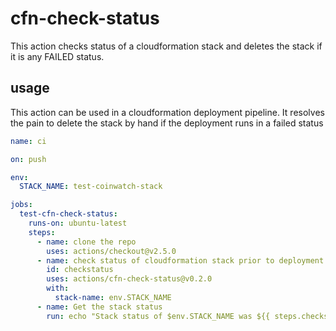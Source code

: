 # cfn-check-status

This action checks status of a cloudformation stack and deletes the stack if it is any FAILED status.

## usage

This action can be used in a cloudformation deployment pipeline. It resolves the pain to delete the stack by hand if the deployment runs in a failed status


```yml
name: ci

on: push

env:
  STACK_NAME: test-coinwatch-stack

jobs:
  test-cfn-check-status:
    runs-on: ubuntu-latest
    steps:
      - name: clone the repo
        uses: actions/checkout@v2.5.0
      - name: check status of cloudformation stack prior to deployment
        id: checkstatus
        uses: actions/cfn-check-status@v0.2.0
        with:
          stack-name: env.STACK_NAME
      - name: Get the stack status
        run: echo "Stack status of $env.STACK_NAME was ${{ steps.checkstatus.outputs }}"

```
